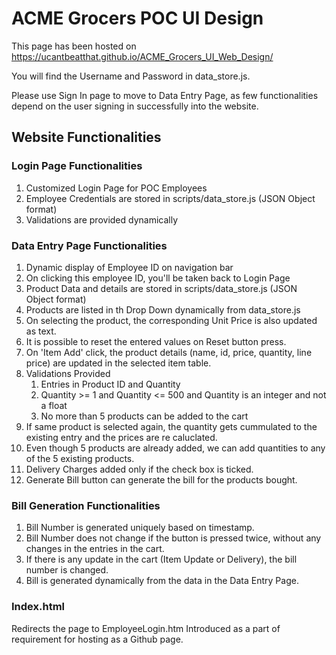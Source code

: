 # ACME Grocers POC UI Design

This page has been hosted on https://ucantbeatthat.github.io/ACME_Grocers_UI_Web_Design/ 

You will find the Username and Password in data_store.js.

Please use Sign In page to move to Data Entry Page, as few functionalities depend on the user signing in successfully into the website.

## Website Functionalities

### Login Page Functionalities
1. Customized Login Page for POC Employees
2. Employee Credentials are stored in scripts/data_store.js (JSON Object format)
3. Validations are provided dynamically 

### Data Entry Page Functionalities
1. Dynamic display of Employee ID on navigation bar
2. On clicking this employee ID, you'll be taken back to Login Page
3. Product Data and details are stored in scripts/data_store.js (JSON Object format)
4. Products are listed in th Drop Down dynamically from data_store.js
5. On selecting the product, the corresponding Unit Price is also updated as text.
6. It is possible to reset the entered values on Reset button press.
7. On 'Item Add' click, the product details (name, id, price, quantity, line price) are updated in the selected item table.
8. Validations Provided
    1. Entries in Product ID and Quantity
    2. Quantity >= 1 and Quantity <= 500  and Quantity is an integer and not a float
    3. No more than 5 products can be added to the cart
9. If same product is selected again, the quantity gets cummulated to the existing entry and the prices are re caluclated.
10. Even though 5 products are already added, we can add quantities to any of the 5 existing products.
11. Delivery Charges added only if the check box is ticked.
12. Generate Bill button can generate the bill for the products bought.

### Bill Generation Functionalities
1. Bill Number is generated uniquely based on timestamp.
2. Bill Number does not change if the button is pressed twice, without any changes in the entries in the cart.
3. If there is any update in the cart (Item Update or Delivery), the bill number is changed.
4. Bill is generated dynamically from the data in the Data Entry Page.

### Index.html

Redirects the page to EmployeeLogin.htm
Introduced as a part of requirement for hosting as a Github page.